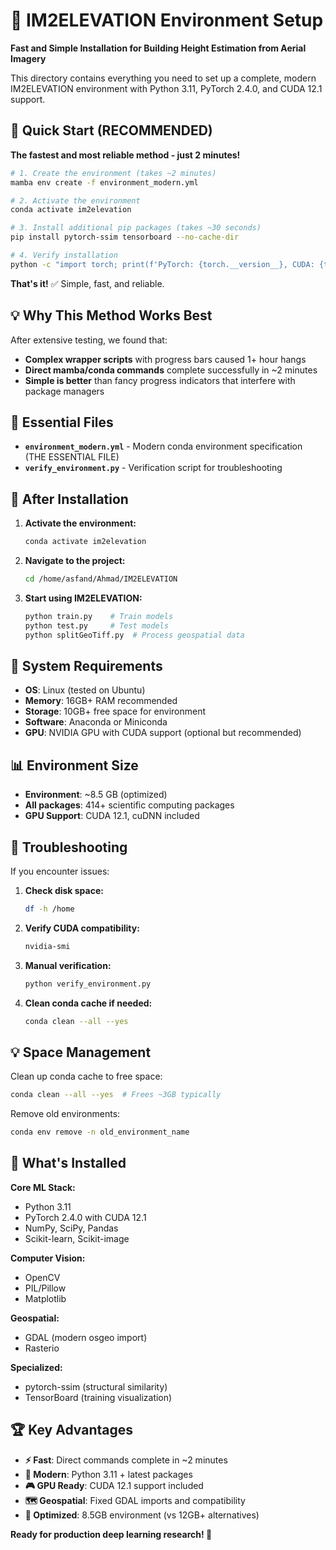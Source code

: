 # 🚀 IM2ELEVATION Environment Setup

**Fast and Simple Installation for Building Height Estimation from Aerial Imagery**

This directory contains everything you need to set up a complete, modern IM2ELEVATION environment with Python 3.11, PyTorch 2.4.0, and CUDA 12.1 support.

## 🎯 Quick Start (RECOMMENDED)

**The fastest and most reliable method - just 2 minutes!**

```bash
# 1. Create the environment (takes ~2 minutes)
mamba env create -f environment_modern.yml

# 2. Activate the environment
conda activate im2elevation

# 3. Install additional pip packages (takes ~30 seconds)
pip install pytorch-ssim tensorboard --no-cache-dir

# 4. Verify installation
python -c "import torch; print(f'PyTorch: {torch.__version__}, CUDA: {torch.cuda.is_available()}')"
```

**That's it!** ✅ Simple, fast, and reliable.

## 💡 Why This Method Works Best

After extensive testing, we found that:
- **Complex wrapper scripts** with progress bars caused 1+ hour hangs
- **Direct mamba/conda commands** complete successfully in ~2 minutes  
- **Simple is better** than fancy progress indicators that interfere with package managers

## 📁 Essential Files

- **`environment_modern.yml`** - Modern conda environment specification (THE ESSENTIAL FILE)
- **`verify_environment.py`** - Verification script for troubleshooting

## 🎉 After Installation

1. **Activate the environment:**
   ```bash
   conda activate im2elevation
   ```

2. **Navigate to the project:**
   ```bash
   cd /home/asfand/Ahmad/IM2ELEVATION
   ```

3. **Start using IM2ELEVATION:**
   ```bash
   python train.py    # Train models
   python test.py     # Test models
   python splitGeoTiff.py  # Process geospatial data
   ```

## 🔧 System Requirements

- **OS**: Linux (tested on Ubuntu)
- **Memory**: 16GB+ RAM recommended
- **Storage**: 10GB+ free space for environment
- **Software**: Anaconda or Miniconda
- **GPU**: NVIDIA GPU with CUDA support (optional but recommended)

## 📊 Environment Size

- **Environment**: ~8.5 GB (optimized)
- **All packages**: 414+ scientific computing packages
- **GPU Support**: CUDA 12.1, cuDNN included

## 🐛 Troubleshooting

If you encounter issues:

1. **Check disk space:**
   ```bash
   df -h /home
   ```

2. **Verify CUDA compatibility:**
   ```bash
   nvidia-smi
   ```

3. **Manual verification:**
   ```bash
   python verify_environment.py
   ```

4. **Clean conda cache if needed:**
   ```bash
   conda clean --all --yes
   ```

## 💡 Space Management

Clean up conda cache to free space:
```bash
conda clean --all --yes  # Frees ~3GB typically
```

Remove old environments:
```bash
conda env remove -n old_environment_name
```

## 🚀 What's Installed

**Core ML Stack:**
- Python 3.11
- PyTorch 2.4.0 with CUDA 12.1  
- NumPy, SciPy, Pandas
- Scikit-learn, Scikit-image

**Computer Vision:**
- OpenCV
- PIL/Pillow
- Matplotlib

**Geospatial:**
- GDAL (modern osgeo import)
- Rasterio

**Specialized:**
- pytorch-ssim (structural similarity)
- TensorBoard (training visualization)

## 🏆 Key Advantages

- **⚡ Fast**: Direct commands complete in ~2 minutes
- **🔬 Modern**: Python 3.11 + latest packages
- **🎮 GPU Ready**: CUDA 12.1 support included
- **🗺️ Geospatial**: Fixed GDAL imports and compatibility
- **💾 Optimized**: 8.5GB environment (vs 12GB+ alternatives)

**Ready for production deep learning research! 🚀**
